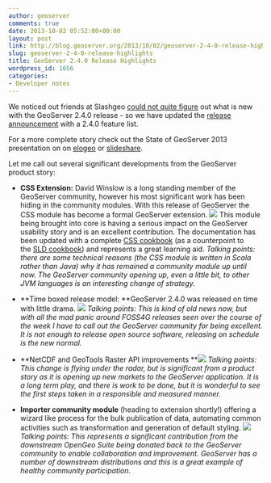 ```yaml
---
author: geoserver
comments: true
date: 2013-10-02 05:52:00+00:00
layout: post
link: http://blog.geoserver.org/2013/10/02/geoserver-2-4-0-release-highlights/
slug: geoserver-2-4-0-release-highlights
title: GeoServer 2.4.0 Release Highlights
wordpress_id: 1656
categories:
- Developer notes
---
```


We noticed out friends at Slashgeo [could not quite figure](http://www.slashgeo.org/2013/09/24/GeoServer-24-Released) out what is new with the GeoServer 2.4.0 release - so we have updated the [release announcement](http://blog.geoserver.org/2013/09/20/geoserver-2-4-released/) with a 2.4.0 feature list.

For a more complete story check out the State of GeoServer 2013 presentation on on [elogeo](http://elogeo.nottingham.ac.uk/xmlui/handle/url/229) or [slideshare](http://www.slideshare.net/jgarnett/state-of-geo-server-foss4g-2013-26387643).

Let me call out several significant developments from the GeoServer product story:



	
  * **CSS Extension:** David Winslow is a long standing member of the GeoServer community, however his most significant work has been hiding in the community modules. With this release of GeoServer the CSS module has become a formal GeoServer extension.
[![](http://geoserver.wpengine.com/wp-content/uploads/2013/10/css-300x2741.png)](http://blog.geoserver.org/2013/10/02/geoserver-foss4g-2013/css/)
This module being brought into core is having a serious impact on the GeoServer usability story and is an excellent contribution. The documentation has been updated with a complete [CSS cookbook](http://docs.geoserver.org/latest/en/user/extensions/css/cookbook.html) (as a counterpoint to the [SLD cookbook](http://docs.geoserver.org/latest/en/user/styling/sld-cookbook/index.html)) and represents a great learning aid.
_Talking points: there are some technical reasons (the CSS module is written in Scala rather than Java) why it has remained a community module up until now. The GeoServer community opening up, even a little bit, to other JVM languages is an interesting change of strategy._

	
  * **Time boxed release model: **GeoServer 2.4.0 was released on time with little drama.
[![](http://geoserver.wpengine.com/wp-content/uploads/2013/10/time_box-300x1831.png)](http://blog.geoserver.org/2013/10/02/geoserver-foss4g-2013/time_box/)
_Talking points: This is kind of old news now, but with all the mad panic around FOSS4G releases seen over the course of the week I have to call out the GeoServer community for being excellent. It is not enough to release open source software, releasing on schedule is the new normal._

	
  * **NetCDF and GeoTools Raster API improvements
**[![](http://geoserver.wpengine.com/wp-content/uploads/2013/10/netcdf-300x142.png)](http://blog.geoserver.org/2013/10/02/geoserver-foss4g-2013/netcdf/)
_Talking points: This change is flying under the radar, but is significant from a product story as it is opening up new markets to the GeoServer application. It is a long term play, and there is work to be done, but it is wonderful to see the first steps taken in a responsible and measured manner._

	
  * **Importer community module** (heading to extension shortly!) offering a wizard like process for the bulk publication of data, automating common activities such as transformation and generation of default styling.
[![](http://geoserver.wpengine.com/wp-content/uploads/2013/10/importer-300x146.png)](http://blog.geoserver.org/2013/10/02/geoserver-foss4g-2013/importer/)
_Talking points: This represents a significant contribution from the downstream OpenGeo Suite being donated back to the GeoServer community to enable collaboration and improvement. GeoServer has a number of downstream distributions and this is a great example of healthy community participation._



